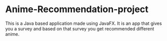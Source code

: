 # Anime-Recommendation-project
This is a Java based application made using JavaFX. It is an app that gives you a survey and based on that survey you get recommended different anime.
